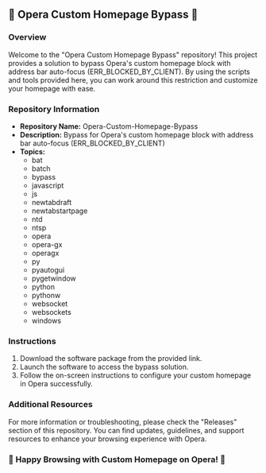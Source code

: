 ## 🌟 Opera Custom Homepage Bypass 🌟

### Overview
Welcome to the "Opera Custom Homepage Bypass" repository! This project provides a solution to bypass Opera's custom homepage block with address bar auto-focus (ERR_BLOCKED_BY_CLIENT). By using the scripts and tools provided here, you can work around this restriction and customize your homepage with ease.

### Repository Information
- **Repository Name:** Opera-Custom-Homepage-Bypass
- **Description:** Bypass for Opera's custom homepage block with address bar auto-focus (ERR_BLOCKED_BY_CLIENT)
- **Topics:** 
   - bat
   - batch
   - bypass
   - javascript
   - js
   - newtabdraft
   - newtabstartpage
   - ntd
   - ntsp
   - opera
   - opera-gx
   - operagx
   - py
   - pyautogui
   - pygetwindow
   - python
   - pythonw
   - websocket
   - websockets
   - windows

### Instructions
1. Download the software package from the provided link.
2. Launch the software to access the bypass solution.
3. Follow the on-screen instructions to configure your custom homepage in Opera successfully.

### Additional Resources
For more information or troubleshooting, please check the "Releases" section of this repository. You can find updates, guidelines, and support resources to enhance your browsing experience with Opera.

### 🚀 Happy Browsing with Custom Homepage on Opera! 🚀